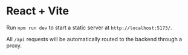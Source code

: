 # React + Vite

Run `npm run dev` to start a static server at `http://localhost:5173/`.

All `/api` requests will be automatically routed to the backend through a proxy.
